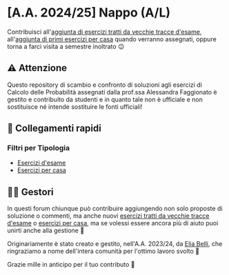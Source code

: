 # [A.A. 2024/25] Nappo (A/L)

Contribuisci all'[aggiunta di esercizi tratti da vecchie tracce d'esame](../../../discussions/new?category=esami-a-l), all'[aggiunta di primi esercizi per casa](../../../discussions/new?category=esercizi-a-l) quando verranno assegnati, oppure torna a farci visita a semestre inoltrato 😉

## ⚠️ Attenzione

Questo repository di scambio e confronto di soluzioni agli esercizi di Calcolo delle Probabilità assegnati dalla prof.ssa Alessandra Faggionato è gestito e contribuito da studenti e in quanto tale non è ufficiale e non sostituisce né intende sostituire le fonti ufficiali!

## 🔗 Collegamenti rapidi

### Filtri per Tipologia

- [Esercizi d'esame](../../../discussions/categories/esami-a-l)
- [Esercizi per casa](../../../discussions/categories/esercizi-a-l)

## 👷‍♀️ Gestori

In questi forum chiunque può contribuire aggiungendo non solo proposte di soluzione o commenti, ma anche nuovi [esercizi tratti da vecchie tracce d'esame](../../../discussions/new?category=esami-m-z) o [esercizi per casa](../../../discussions/new?category=esercizi-m-z), ma se volessi essere ancora più di aiuto puoi unirti anche alla gestione 🙂

Originariamente è stato creato e gestito, nell'A.A. 2023/24, da [Elia Belli](https://github.com/Elia-Belli), che ringraziamo a nome dell'intera comunità per l'ottimo lavoro svolto 💪

Grazie mille in anticipo per il tuo contributo 🙌
